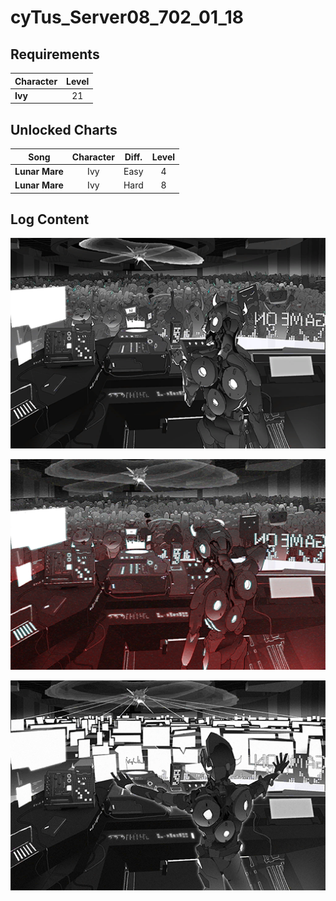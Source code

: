 # cyTus_Server08_702_01_18
## Requirements
|Character|Level|
|---------|:---:|
|**Ivy**  | 21  |

## Unlocked Charts
|     Song     |Character|Diff.|Level|
|--------------|:-------:|:---:|:---:|
|**Lunar Mare**|   Ivy   |Easy |  4  |
|**Lunar Mare**|   Ivy   |Hard |  8  |

## Log Content
![ivos2601.png](./attachments/ivos2601.png)


![ivos2602.png](./attachments/ivos2602.png)


![ivos2603.png](./attachments/ivos2603.png)
